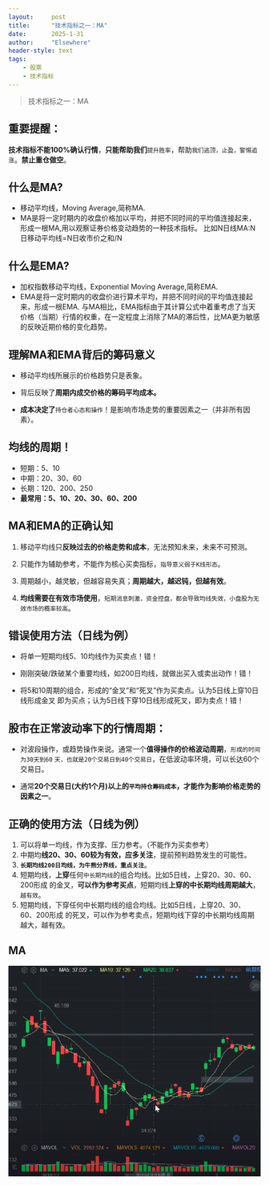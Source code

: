 ```yaml
---
layout: 	post
title: 		"技术指标之一：MA"
date:       2025-1-31
author: 	"Elsewhere"
header-style: text
tags:
    - 股票  
    - 技术指标 
---
```


> 技术指标之一：MA



## 重要提醒：

**技术指标不能100%确认行情**，**只能帮助我们**`提升胜率`，帮助`我们逃顶，止盈，警惕追涨`。**禁止重仓做空**。



## 什么是MA?
- 移动平均线，Moving Average,简称MA.
- MA是将一定时期内的收盘价格加以平均，并把不同时间的平均值连接起来，形成一根MA,用以观察证券价格变动趋势的一种技术指标。
  比如N日线MA:N日移动平均线=N日收市价之和/N



## 什么是EMA?
- 加权指数移动平均线，Exponential Moving Average,简称EMA.
- EMA是将一定时期内的收盘价进行算术平均，并把不同时间的平均值连接起来，形成一根EMA.
  与MA相比，EMA指标由于其计算公式中着重考虑了当天价格（当期）行情的权重，在一定程度上消除了MA的滞后性，比MA更为敏感的反映近期价格的变化趋势。



## 理解MA和EMA背后的筹码意义
- 移动平均线所展示的价格趋势只是表象。

- 背后反映了**周期内成交价格的筹码平均成本。**

- **成本决定了**`持仓者心态和操作`！是影响市场走势的重要因素之一（并非所有因素）。

  

## 均线的周期！

- 短期：5、10
- 中期：20、30、60
- 长期：120、200、250
- **最常用：5、10、20、30、60、200**



## MA和EMA的正确认知

1. 移动平均线只**反映过去的价格走势和成本**，无法预知未来，未来不可预测。

2. 只能作为辅助参考，不能作为核心买卖指标，`指导意义弱于K线形态`。

3. 周期越小，越灵敏，但越容易失真；**周期越大，越迟钝，但越有效**。

4. **均线需要在有效市场使用**，`短期消息刺激，资金控盘，都会导致均线失效，小盘股为无效市场的概率较高`。

   

## 错误使用方法（日线为例）

- 将单一短期均线5、10均线作为买卖点！错！

- 刚刚突破/跌破某个重要均线，如200日均线，就做出买入或卖出动作！错！

- 将5和10周期的组合，形成的“金叉”和“死叉”作为买卖点。认为5日线上穿10日线形成金叉
  即为买点；认为5日线下穿10日线形成死叉，即为卖点！错！

  

## 股市在正常波动率下的行情周期：
- 对波段操作，或趋势操作来说。通常一个**值得操作的价格波动周期**，`形成的时间为30天到60`
  `天，也就是20个交易日到40个交易日`，在低波动率环境，可以长达60个交易日。
  
- 通常**20个交易日(大约1个月)以上的`平均持仓筹码成本`，**才能作为**影响价格走势的因素之一**。

  

## 正确的使用方法（日线为例）

1. 可以将单一均线，作为支撑、压力参考。（不能作为买卖参考）
2. 中期均**线20、30、60较为有效，应多关注**，提前预判趋势发生的可能性。
3. **`长期均线200日均线，为牛熊分界线，重点关注`**。
4. 短期均线，**上穿**任何`中长期均线`的组合均线。比如5日线，上穿20、30、60、200形成
   的金叉，**可以作为参考买点**，短期均线**上穿的中长期均线周期越大**，`越有效`。
5. 短期均线，下穿任何中长期均线的组合均线。比如5日线，上穿20、30、60、200形成
   的死叉，可以作为参考卖点，短期均线下穿的中长期均线周期越大，越有效。

## MA

![img](/img/2025/01-22-22/8.jpg)

